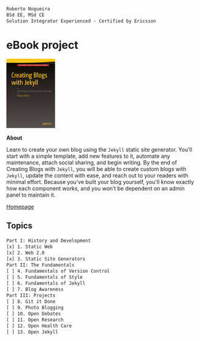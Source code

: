 ```
Roberto Nogueira  
BSd EE, MSd CE
Solution Integrator Experienced - Certified by Ericsson
```
# eBook project

![ebook image](images/ebook.png)

**About**

Learn to create your own blog using the `Jekyll` static site generator. You’ll start with a simple template, add new features to it, automate any maintenance, attach social sharing, and begin writing. By the end of Creating Blogs with `Jekyll`, you will be able to create custom blogs with `Jekyll`, update the content with ease, and reach out to your readers with minimal effort. Because you've built your blog yourself, you'll know exactly how each component works, and you won’t be dependent on an admin panel to maintain it.

[Homepage](http://www.apress.com/us/book/9781484214657)

## Topics
```
Part I: History and Development
[x] 1. Static Web
[x] 2. Web 2.0
[x] 3. Static Site Generators
Part II: The Fundamentals
[ ] 4. Fundamentals of Version Control
[ ] 5. Fundamentals of Style
[ ] 6. Fundamentals of Jekyll
[ ] 7. Blog Awareness
Part III: Projects
[ ] 8. Git it Done
[ ] 9. Photo Blogging
[ ] 10. Open Debates
[ ] 11. Open Research
[ ] 12. Open Health Care
[ ] 13. Open Jekyll
```
